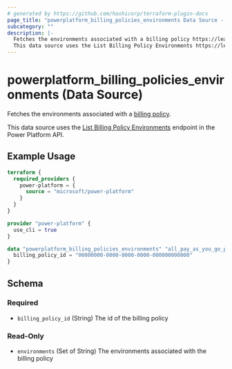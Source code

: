 ```yaml
---
# generated by https://github.com/hashicorp/terraform-plugin-docs
page_title: "powerplatform_billing_policies_environments Data Source - powerplatform"
subcategory: ""
description: |-
  Fetches the environments associated with a billing policy https://learn.microsoft.com/en-us/power-platform/admin/pay-as-you-go-overview#what-is-a-billing-policy.
  This data source uses the List Billing Policy Environments https://learn.microsoft.com/en-us/rest/api/power-platform/licensing/billing-policy-environment/list-billing-policy-environments endpoint in the Power Platform API.
---
```


# powerplatform_billing_policies_environments (Data Source)

Fetches the environments associated with a [billing policy](https://learn.microsoft.com/en-us/power-platform/admin/pay-as-you-go-overview#what-is-a-billing-policy).

This data source uses the [List Billing Policy Environments](https://learn.microsoft.com/en-us/rest/api/power-platform/licensing/billing-policy-environment/list-billing-policy-environments) endpoint in the Power Platform API.

## Example Usage

```terraform
terraform {
  required_providers {
    power-platform = {
      source = "microsoft/power-platform"
    }
  }
}

provider "power-platform" {
  use_cli = true
}

data "powerplatform_billing_policies_environments" "all_pay_as_you_go_policy_envs" {
  billing_policy_id = "00000000-0000-0000-0000-000000000000"
}
```

<!-- schema generated by tfplugindocs -->
## Schema

### Required

- `billing_policy_id` (String) The id of the billing policy

### Read-Only

- `environments` (Set of String) The environments associated with the billing policy
